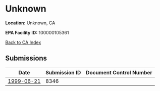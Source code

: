 # Unknown

**Location:** Unknown, CA

**EPA Facility ID:** 100000105361

[Back to CA Index](../../index.md)

## Submissions

| Date | Submission ID | Document Control Number |
|------|--------------|-------------------------|
| [1999-06-21](submissions/8346.md) | 8346 |  |
